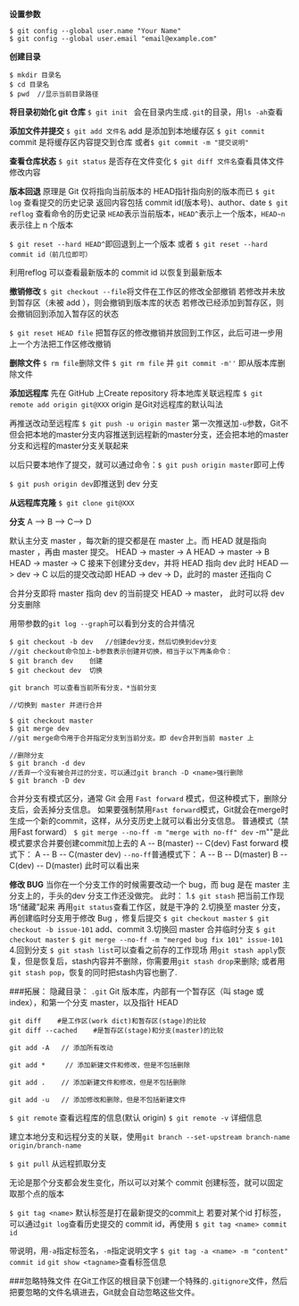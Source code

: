 **设置参数**
```
$ git config --global user.name "Your Name"
$ git config --global user.email "email@example.com"
```

**创建目录**

```
$ mkdir 目录名
$ cd 目录名
$ pwd  //显示当前目录路径
```
**将目录初始化 git 仓库**
`$ git init `
会在目录内生成`.git`的目录，用`ls -ah`查看

**添加文件并提交**
`$ git add 文件名`  add 是添加到本地缓存区
`$ git commit` commit 是将缓存区内容提交到仓库
或者`$ git commit -m "提交说明"` 

**查看仓库状态**
`$ git status` 是否存在文件变化
`$ git diff 文件名`查看具体文件修改内容

**版本回退**
原理是 Git 仅将指向当前版本的 HEAD指针指向别的版本而已
`$ git log` 查看提交的历史记录
返回内容包括 commit id(版本号)、author、date
`$ git reflog` 查看命令的历史记录
`HEAD`表示当前版本，`HEAD^`表示上一个版本，`HEAD~n`表示往上 n 个版本

`$ git reset --hard HEAD^`即回退到上一个版本
或者 `$ git reset --hard commit id（前几位即可）`

利用reflog 可以查看最新版本的 commit id 以恢复到最新版本

**撤销修改**
`$ git checkout --file`将文件在工作区的修改全部撤销
若修改并未放到暂存区（未被 add ），则会撤销到版本库的状态
若修改已经添加到暂存区，则会撤销回到添加入暂存区的状态

`$ git reset HEAD file` 把暂存区的修改撤销并放回到工作区，此后可进一步用上一个方法把工作区修改撤销

**删除文件**
`$ rm file`删除文件
`$ git rm file` 并 `git commit -m''` 即从版本库删除文件

**添加远程库**
先在 GitHub 上Create repository
将本地库关联远程库
`$ git remote add origin git@XXX`
origin 是Git对远程库的默认叫法

再推送改动至远程库
`$ git push -u origin master`
第一次推送加`-u`参数，Git不但会把本地的master分支内容推送到远程新的master分支，还会把本地的master分支和远程的master分支关联起来

以后只要本地作了提交，就可以通过命令：`$ git push origin master`即可上传

`$ git push origin dev`即推送到 dev 分支

**从远程库克隆**
`$ git clone git@XXX`

**分支**
A --> B --> C--> D

默认主分支 master ，每次新的提交都是在 master 上。而 HEAD 就是指向 master ，再由 master 提交。
HEAD -> master -> A
HEAD -> master -> B
HEAD -> master -> C
接来下创建分支dev，并将 HEAD 指向 dev
此时 HEAD —> dev -> C
以后的提交改动即
HEAD -> dev -> D，此时的 master 还指向 C

合并分支即将 master 指向 dev 的当前提交 HEAD -> master， 此时可以将 dev 分支删除

用带参数的`git log --graph`可以看到分支的合并情况

```
$ git checkout -b dev   //创建dev分支，然后切换到dev分支
//git checkout命令加上-b参数表示创建并切换，相当于以下两条命令：
$ git branch dev    创建
$ git checkout dev  切换

git branch 可以查看当前所有分支，*当前分支

//切换到 master 并进行合并

$ git checkout master
$ git merge dev
//git merge命令用于合并指定分支到当前分支。即 dev合并到当前 master 上

//删除分支
$ git branch -d dev
//丢弃一个没有被合并过的分支，可以通过git branch -D <name>强行删除
$ git branch -D dev
```
合并分支有模式区分，通常 Git 会用 `Fast forward` 模式，但这种模式下，删除分支后，会丢掉分支信息。
如果要强制禁用`Fast forward`模式，Git就会在merge时生成一个新的commit，这样，从分支历史上就可以看出分支信息。
普通模式（禁用Fast forward）
`$ git merge --no-ff -m "merge with no-ff" dev`
-m""是此模式要求合并要创建commit加上去的 
A -- B(master) -- C(dev)
Fast forward 模式下：
A -- B -- C(master dev)
`--no-ff`普通模式下：
A -- B -- D(master)
B -- C(dev) -- D(master)
此时可以看出来

**修改 BUG**
当你在一个分支工作的时候需要改动一个 bug，而 bug 是在 master 主分支上的，手头的dev 分支工作还没做完。
此时：
1.`$ git stash`         把当前工作现场“储藏”起来
再用`git status`查看工作区，就是干净的
2.切换至 master 分支，再创建临时分支用于修改 Bug ，修复后提交
`$ git checkout master`
`$ git checkout -b issue-101`
add、commit
3.切换回 master 合并临时分支
`$ git checkout master`
`$ git merge --no-ff -m "merged bug fix 101" issue-101`
4.回到分支
`$ git stash list`可以查看之前存的工作现场
用`git stash apply`恢复，但是恢复后，stash内容并不删除，你需要用`git stash drop`来删除;
或者用`git stash pop`，恢复的同时把stash内容也删了.



###拓展：
隐藏目录：
`.git` Git 版本库，内部有一个暂存区（叫 stage 或 index），和第一个分支 master，以及指针 HEAD
```
git diff    #是工作区(work dict)和暂存区(stage)的比较
git diff --cached    #是暂存区(stage)和分支(master)的比较
```
```
git add -A   // 添加所有改动

git add *     // 添加新建文件和修改，但是不包括删除

git add .    // 添加新建文件和修改，但是不包括删除

git add -u   // 添加修改和删除，但是不包括新建文件
```

`$ git remote` 查看远程库的信息(默认 origin)
`$ git remote -v` 详细信息

建立本地分支和远程分支的关联，使用`git branch --set-upstream branch-name origin/branch-name`


`$ git pull`
从远程抓取分支

无论是那个分支都会发生变化，所以可以对某个 commit 创建标签，就可以固定取那个点的版本

`$ git tag <name>` 默认标签是打在最新提交的commit上
若要对某个id 打标签，可以通过`git log`查看历史提交的 commit id，再使用
`$ git tag <name> commit id`

带说明，用`-a`指定标签名，`-m`指定说明文字
`$ git tag -a <name> -m "content" commit id`
`git show <tagname>`查看标签信息


###忽略特殊文件
在Git工作区的根目录下创建一个特殊的`.gitignore`文件，然后把要忽略的文件名填进去，Git就会自动忽略这些文件。